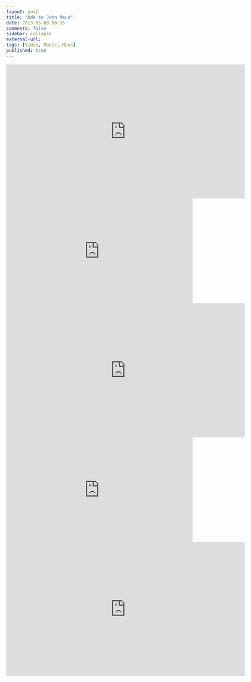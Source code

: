 ```yaml
---
layout: post
title: "Ode to John Maus"
date: 2013-05-08 00:35
comments: false
sidebar: collapse
external-url:
tags: [Video, Music, Maus]
published: true
---
```



<div class="flex-video">
    <iframe width="640" height="360" src="https://www.youtube.com/embed/DnMfKacI9AY" frameborder="0" allowfullscreen></iframe>
</div>

<div class="flex-video">
    <iframe src="http://player.vimeo.com/video/49588241?title=0&amp;byline=0&amp;portrait=0&amp;color=ffffff" width="500" height="281" frameborder="0" webkitAllowFullScreen mozallowfullscreen allowFullScreen></iframe>
</div>

<div class="flex-video">
   <iframe width="640" height="360" src="https://www.youtube-nocookie.com/embed/UthkwSa4Nb8" frameborder="0" allowfullscreen></iframe>
</div>


<div class="flex-video">
    <iframe src="http://player.vimeo.com/video/26588609?title=0&amp;byline=0&amp;portrait=0&amp;color=ffffff" width="500" height="281" frameborder="0" webkitAllowFullScreen mozallowfullscreen allowFullScreen></iframe>
</div>

<div class="flex-video">
   <iframe width="640" height="360" src="https://www.youtube-nocookie.com/embed/A4b0c7bdzfg" frameborder="0" allowfullscreen></iframe>
</div>